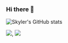 ### Hi there 👋

<!--
**dev-Skyler/dev-Skyler** is a ✨ _special_ ✨ repository because its `README.md` (this file) appears on your GitHub profile.

Here are some ideas to get you started:

- 🔭 I’m currently working on ...
- 🌱 I’m currently learning ...
- 👯 I’m looking to collaborate on ...
- 🤔 I’m looking for help with ...
- 💬 Ask me about ...
- 📫 How to reach me: ...
- 😄 Pronouns: ...
- ⚡ Fun fact: ...
-->

![Skyler's GitHub stats](https://github-readme-stats.vercel.app/api?username=dev-Skyler&show_icons=true&theme=dracula)

<img src="https://img.shields.io/badge/Swift-F05138?style=flat-square&logo=Swift&logoColor=white"/>, <img src="https://img.shields.io/badge/Xcode-147EFB?style=flat-square&logo=Xcode&logoColor=white"/>
